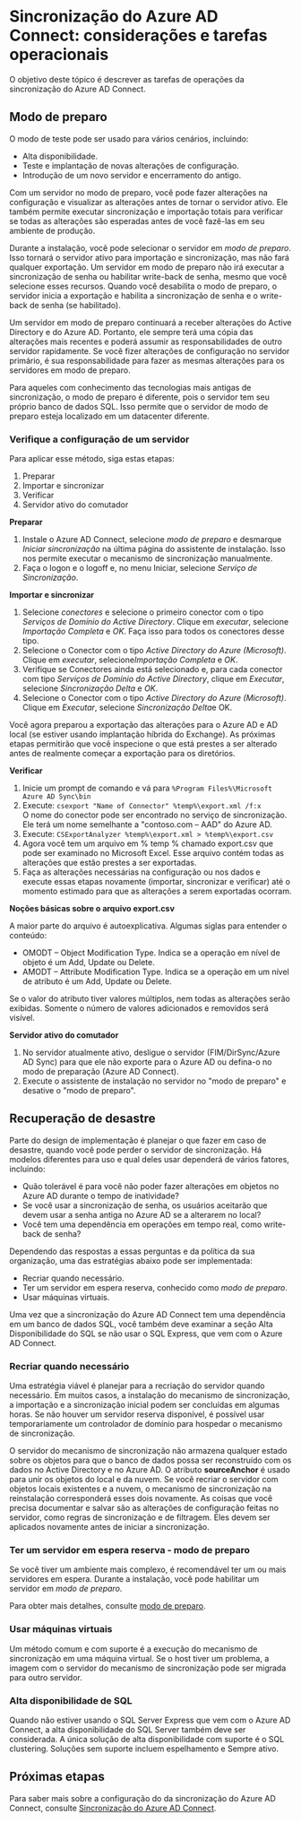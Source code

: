 <properties
   pageTitle="Sincronização do Azure AD Connect: considerações e tarefas operacionais"
   description="Este tópico descreve as tarefas operacionais para a sincronização do Azure Connect AD e como preparar para operar esse componente."
   services="active-directory"
   documentationCenter=""
   authors="AndKjell"
   manager="msStevenPo"
   editor=""/>

<tags
   ms.service="active-directory"
   ms.devlang="na"
   ms.topic="article"
   ms.tgt_pltfrm="na"
   ms.workload="identity"
   ms.date="09/08/2015"
   ms.author="andkjell"/>

# Sincronização do Azure AD Connect: considerações e tarefas operacionais
O objetivo deste tópico é descrever as tarefas de operações da sincronização do Azure AD Connect.

## Modo de preparo
O modo de teste pode ser usado para vários cenários, incluindo:

-	Alta disponibilidade.
-	Teste e implantação de novas alterações de configuração.
-	Introdução de um novo servidor e encerramento do antigo.

Com um servidor no modo de preparo, você pode fazer alterações na configuração e visualizar as alterações antes de tornar o servidor ativo. Ele também permite executar sincronização e importação totais para verificar se todas as alterações são esperadas antes de você fazê-las em seu ambiente de produção.

Durante a instalação, você pode selecionar o servidor em *modo de preparo*. Isso tornará o servidor ativo para importação e sincronização, mas não fará qualquer exportação. Um servidor em modo de preparo não irá executar a sincronização de senha ou habilitar write-back de senha, mesmo que você selecione esses recursos. Quando você desabilita o modo de preparo, o servidor inicia a exportação e habilita a sincronização de senha e o write-back de senha (se habilitado).

Um servidor em modo de preparo continuará a receber alterações do Active Directory e do Azure AD. Portanto, ele sempre terá uma cópia das alterações mais recentes e poderá assumir as responsabilidades de outro servidor rapidamente. Se você fizer alterações de configuração no servidor primário, é sua responsabilidade para fazer as mesmas alterações para os servidores em modo de preparo.

Para aqueles com conhecimento das tecnologias mais antigas de sincronização, o modo de preparo é diferente, pois o servidor tem seu próprio banco de dados SQL. Isso permite que o servidor de modo de preparo esteja localizado em um datacenter diferente.

### Verifique a configuração de um servidor
Para aplicar esse método, siga estas etapas:

1. Preparar
2. Importar e sincronizar
3. Verificar
4. Servidor ativo do comutador

**Preparar**

1. Instale o Azure AD Connect, selecione *modo de preparo* e desmarque *Iniciar sincronização* na última página do assistente de instalação. Isso nos permite executar o mecanismo de sincronização manualmente.
2. Faça o logon e o logoff e, no menu Iniciar, selecione *Serviço de Sincronização*.

**Importar e sincronizar**

1. Selecione *conectores* e selecione o primeiro conector com o tipo *Serviços de Domínio do Active Directory*. Clique em *executar*, selecione *Importação Completa* e *OK*. Faça isso para todos os conectores desse tipo.
2. Selecione o Conector com o tipo *Active Directory do Azure (Microsoft)*. Clique em *executar*, selecione*Importação Completa* e *OK*.
4. Verifique se Conectores ainda está selecionado e, para cada conector com tipo *Serviços de Domínio do Active Directory*, clique em *Executar*, selecione *Sincronização Delta* e *OK*.
5. Selecione o Conector com o tipo *Active Directory do Azure (Microsoft)*. Clique em *Executar*, selecione *Sincronização Delta*e OK.

Você agora preparou a exportação das alterações para o Azure AD e AD local (se estiver usando implantação híbrida do Exchange). As próximas etapas permitirão que você inspecione o que está prestes a ser alterado antes de realmente começar a exportação para os diretórios.

**Verificar**

1. Inicie um prompt de comando e vá para `%Program Files%\Microsoft Azure AD Sync\bin`
2. Execute: `csexport "Name of Connector" %temp%\export.xml /f:x`<BR/> O nome do conector pode ser encontrado no serviço de sincronização. Ele terá um nome semelhante a "contoso.com – AAD" do Azure AD.
3. Execute: `CSExportAnalyzer %temp%\export.xml > %temp%\export.csv`
4. Agora você tem um arquivo em % temp % chamado export.csv que pode ser examinado no Microsoft Excel. Esse arquivo contém todas as alterações que estão prestes a ser exportadas.
5. Faça as alterações necessárias na configuração ou nos dados e execute essas etapas novamente (importar, sincronizar e verificar) até o momento estimado para que as alterações a serem exportadas ocorram.

**Noções básicas sobre o arquivo export.csv**

A maior parte do arquivo é autoexplicativa. Algumas siglas para entender o conteúdo:

- OMODT – Object Modification Type. Indica se a operação em nível de objeto é um Add, Update ou Delete.
- AMODT – Attribute Modification Type. Indica se a operação em um nível de atributo é um Add, Update ou Delete.

Se o valor do atributo tiver valores múltiplos, nem todas as alterações serão exibidas. Somente o número de valores adicionados e removidos será visível.

**Servidor ativo do comutador**

1. No servidor atualmente ativo, desligue o servidor (FIM/DirSync/Azure AD Sync) para que ele não exporte para o Azure AD ou defina-o no modo de preparação (Azure AD Connect).
2. Execute o assistente de instalação no servidor no "modo de preparo" e desative o "modo de preparo".

## Recuperação de desastre
Parte do design de implementação é planejar o que fazer em caso de desastre, quando você pode perder o servidor de sincronização. Há modelos diferentes para uso e qual deles usar dependerá de vários fatores, incluindo:

-	Quão tolerável é para você não poder fazer alterações em objetos no Azure AD durante o tempo de inatividade?
-	Se você usar a sincronização de senha, os usuários aceitarão que devem usar a senha antiga no Azure AD se a alterarem no local?
-	Você tem uma dependência em operações em tempo real, como write-back de senha?

Dependendo das respostas a essas perguntas e da política da sua organização, uma das estratégias abaixo pode ser implementada:

-	Recriar quando necessário.
-	Ter um servidor em espera reserva, conhecido como *modo de preparo*.
-	Usar máquinas virtuais.

Uma vez que a sincronização do Azure AD Connect tem uma dependência em um banco de dados SQL, você também deve examinar a seção Alta Disponibilidade do SQL se não usar o SQL Express, que vem com o Azure AD Connect.

### Recriar quando necessário
Uma estratégia viável é planejar para a recriação do servidor quando necessário. Em muitos casos, a instalação do mecanismo de sincronização, a importação e a sincronização inicial podem ser concluídas em algumas horas. Se não houver um servidor reserva disponível, é possível usar temporariamente um controlador de domínio para hospedar o mecanismo de sincronização.

O servidor do mecanismo de sincronização não armazena qualquer estado sobre os objetos para que o banco de dados possa ser reconstruído com os dados no Active Directory e no Azure AD. O atributo **sourceAnchor** é usado para unir os objetos do local e da nuvem. Se você recriar o servidor com objetos locais existentes e a nuvem, o mecanismo de sincronização na reinstalação corresponderá esses dois novamente. As coisas que você precisa documentar e salvar são as alterações de configuração feitas no servidor, como regras de sincronização e de filtragem. Eles devem ser aplicados novamente antes de iniciar a sincronização.

### Ter um servidor em espera reserva - modo de preparo
Se você tiver um ambiente mais complexo, é recomendável ter um ou mais servidores em espera. Durante a instalação, você pode habilitar um servidor em *modo de preparo*.

Para obter mais detalhes, consulte [modo de preparo](#staging-mode).

### Usar máquinas virtuais
Um método comum e com suporte é a execução do mecanismo de sincronização em uma máquina virtual. Se o host tiver um problema, a imagem com o servidor do mecanismo de sincronização pode ser migrada para outro servidor.

### Alta disponibilidade de SQL
Quando não estiver usando o SQL Server Express que vem com o Azure AD Connect, a alta disponibilidade do SQL Server também deve ser considerada. A única solução de alta disponibilidade com suporte é o SQL clustering. Soluções sem suporte incluem espelhamento e Sempre ativo.

## Próximas etapas
Para saber mais sobre a configuração do da sincronização do Azure AD Connect, consulte [Sincronização do Azure AD Connect](active-directory-aadconnectsync-whatis.md).

<!---HONumber=Sept15_HO2-->